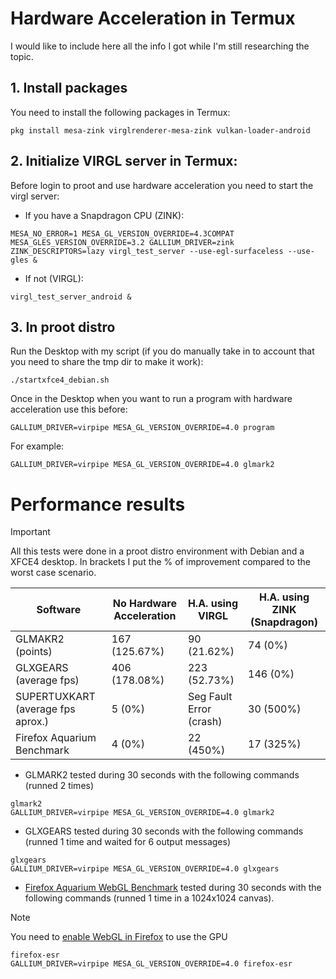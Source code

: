 # Hardware Acceleration in Termux

I would like to include here all the info I got while I'm still researching the topic. 

## 1. Install packages
You need to install the following packages in Termux: 
```
pkg install mesa-zink virglrenderer-mesa-zink vulkan-loader-android
```

## 2. Initialize VIRGL server in Termux: 
Before login to proot and use hardware acceleration you need to start the virgl server: 

* If you have a Snapdragon CPU (ZINK):
```
MESA_NO_ERROR=1 MESA_GL_VERSION_OVERRIDE=4.3COMPAT MESA_GLES_VERSION_OVERRIDE=3.2 GALLIUM_DRIVER=zink ZINK_DESCRIPTORS=lazy virgl_test_server --use-egl-surfaceless --use-gles &
```
* If not (VIRGL):
```
virgl_test_server_android &
```

## 3. In proot distro 
Run the Desktop with my script (if you do manually take in to account that you need to share the tmp dir to make it work): 
```
./startxfce4_debian.sh
```

Once in the Desktop when you want to run a program with hardware acceleration use this before: 
```
GALLIUM_DRIVER=virpipe MESA_GL_VERSION_OVERRIDE=4.0 program
```
For example: 
```
GALLIUM_DRIVER=virpipe MESA_GL_VERSION_OVERRIDE=4.0 glmark2
```

# Performance results 
> [!IMPORTANT]  
> All this tests were done in a proot distro environment with Debian and a XFCE4 desktop. In brackets I put the % of improvement compared to the worst case scenario.


| Software | No Hardware Acceleration | H.A. using VIRGL | H.A. using ZINK (Snapdragon) |
| --- | --- | --- | --- |
| GLMAKR2 (points) | 167 (125.67%) | 90 (21.62%) | 74 (0%)|
| GLXGEARS (average fps) | 406 (178.08%) | 223 (52.73%) | 146 (0%) |
| SUPERTUXKART (average fps aprox.) | 5 (0%) | Seg Fault Error (crash) | 30 (500%) |
| Firefox Aquarium Benchmark | 4 (0%) | 22 (450%) | 17 (325%)  |


* GLMARK2 tested during 30 seconds with the following commands (runned 2 times)
```
glmark2
GALLIUM_DRIVER=virpipe MESA_GL_VERSION_OVERRIDE=4.0 glmark2
```

* GLXGEARS tested during 30 seconds with the following commands (runned 1 time and waited for 6 output messages)
```
glxgears
GALLIUM_DRIVER=virpipe MESA_GL_VERSION_OVERRIDE=4.0 glxgears
```

* [Firefox Aquarium WebGL Benchmark](https://webglsamples.org/aquarium/aquarium.html) tested during 30 seconds with the following commands (runned 1 time in a 1024x1024 canvas).
> [!NOTE]  
> You need to [enable WebGL in Firefox](https://help.interplaylearning.com/en/help/how-to-enable-webgl-in-firefox) to use the GPU
  
```
firefox-esr
GALLIUM_DRIVER=virpipe MESA_GL_VERSION_OVERRIDE=4.0 firefox-esr
```
